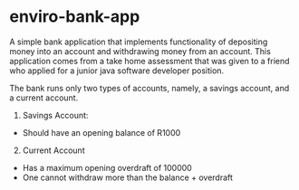 # enviro-bank-app

A simple bank application that implements functionality of depositing money into an account and withdrawing money from an account. This application comes from a take home assessment that was given to a friend who applied for a junior java software developer position.

The bank runs only two types of accounts, namely, a savings account, and a current account.

1. Savings Account:

- Should have an opening balance of R1000

2. Current Account

- Has a maximum opening overdraft of 100000
- One cannot withdraw more than the balance + overdraft

